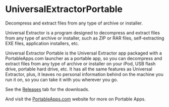# UniversalExtractorPortable
Decompress and extract files from any type of archive or installer.

Universal Extractor is a program designed to decompress and extract files from any type of archive or installer, such as ZIP or RAR files, self-extracting EXE files, application installers, etc.

Universal Extractor Portable is the Universal Extractor app packaged with a PortableApps.com launcher as a portable app, so you can decompress and extract files from any type of archive or installer on your iPod, USB flash drive, portable hard drive, etc. It has all the same features as Universal Extractor, plus, it leaves no personal information behind on the machine you run it on, so you can take it with you wherever you go.

See the [Releases](https://github.com/dan-carroll/UniversalExtractorPortable/releases) tab for the downloads.

And visit the [PortableApps.com](https://portableapps.com/) website for more on Portable Apps.

